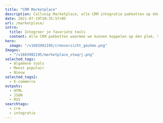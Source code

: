 ```yaml
---
title: "CRM Marketplace"
description: Callvoip Marketplace, alle CRM integratie pakketten op één plek! Koppel zakelijke telefonie met uw CRM systeem via de slimme tools en applicaties van Callvoip.
date: 2021-07-19T10:35:57+05
url: /marketplace/
intro:
  title: Integreer je favoriete tools
  content: Alle CRM pakketten waarmee we kunnen koppelen op één plek. Staat jouw pakket er niet bij? Neem <a href="/contact/">contact</a> op voor de mogelijkheden.
hero:
  image: "/v1603982195/crmoverzicht_geuhmx.png"
Images:
  - "/v1603982195/marketplace_xtwqrj.png"
selected_tags:
  - Algemene tools
  - Meest populair
  - Nieuw
selected_tags2:
  - E-commerce
outputs:
  - HTML
  - JSON
  - RSS
searchtags:
  - crm
  - integratie
---
```

